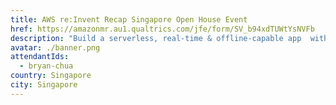 ```yaml
---
title: AWS re:Invent Recap Singapore Open House Event
href: https://amazonmr.au1.qualtrics.com/jfe/form/SV_b94xdTUWtYsNVFb
description: "Build a serverless, real-time & offline-capable app  with new features from AWS Amplify & AWS AppSync."
avatar: ./banner.png
attendantIds:
  - bryan-chua
country: Singapore
city: Singapore
---
```

